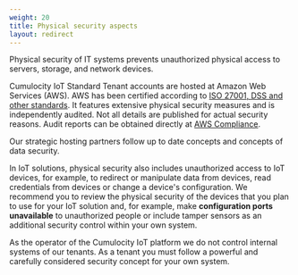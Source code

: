 ```yaml
---
weight: 20
title: Physical security aspects
layout: redirect
---
```


Physical security of IT systems prevents unauthorized physical access to servers, storage, and network devices.

Cumulocity IoT Standard Tenant accounts are hosted at Amazon Web Services (AWS). AWS has been certified according to [ISO 27001, DSS and other standards](http://aws.amazon.com/compliance/). It features extensive physical security measures and is independently audited. Not all details are published for actual security reasons. Audit reports can be obtained directly at [AWS Compliance](http://aws.amazon.com/compliance/contact/).

Our strategic hosting partners follow up to date concepts and concepts of data security.

In IoT solutions, physical security also includes unauthorized access to IoT devices, for example, to redirect or manipulate data from devices, read credentials from devices or change a device's configuration. We recommend you to review the physical security of the devices that you plan to use for your IoT solution and, for example, make **configuration ports unavailable** to unauthorized people or include tamper sensors as an additional security control within your own system.

As the operator of the Cumulocity IoT platform we do not control internal systems of our tenants. As a tenant you must follow a powerful and carefully considered security concept for your own system.
